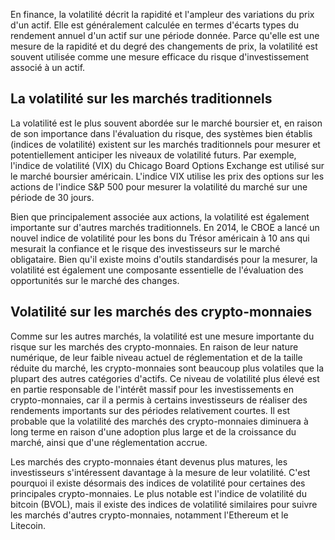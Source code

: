 En finance, la volatilité décrit la rapidité et l'ampleur des variations du prix d'un actif. Elle est généralement calculée en termes d'écarts types du rendement annuel d'un actif sur une période donnée. Parce qu'elle est une mesure de la rapidité et du degré des changements de prix, la volatilité est souvent utilisée comme une mesure efficace du risque d'investissement associé à un actif.

## La volatilité sur les marchés traditionnels

La volatilité est le plus souvent abordée sur le marché boursier et, en raison de son importance dans l'évaluation du risque, des systèmes bien établis (indices de volatilité) existent sur les marchés traditionnels pour mesurer et potentiellement anticiper les niveaux de volatilité futurs. Par exemple, l'indice de volatilité (VIX) du Chicago Board Options Exchange est utilisé sur le marché boursier américain. L'indice VIX utilise les prix des options sur les actions de l'indice S&P 500 pour mesurer la volatilité du marché sur une période de 30 jours.

Bien que principalement associée aux actions, la volatilité est également importante sur d'autres marchés traditionnels. En 2014, le CBOE a lancé un nouvel indice de volatilité pour les bons du Trésor américain à 10 ans qui mesurait la confiance et le risque des investisseurs sur le marché obligataire. Bien qu'il existe moins d'outils standardisés pour la mesurer, la volatilité est également une composante essentielle de l'évaluation des opportunités sur le marché des changes.

## Volatilité sur les marchés des crypto-monnaies

Comme sur les autres marchés, la volatilité est une mesure importante du risque sur les marchés des crypto-monnaies. En raison de leur nature numérique, de leur faible niveau actuel de réglementation et de la taille réduite du marché, les crypto-monnaies sont beaucoup plus volatiles que la plupart des autres catégories d'actifs. Ce niveau de volatilité plus élevé est en partie responsable de l'intérêt massif pour les investissements en crypto-monnaies, car il a permis à certains investisseurs de réaliser des rendements importants sur des périodes relativement courtes. Il est probable que la volatilité des marchés des crypto-monnaies diminuera à long terme en raison d'une adoption plus large et de la croissance du marché, ainsi que d'une réglementation accrue.

Les marchés des crypto-monnaies étant devenus plus matures, les investisseurs s'intéressent davantage à la mesure de leur volatilité. C'est pourquoi il existe désormais des indices de volatilité pour certaines des principales crypto-monnaies. Le plus notable est l'indice de volatilité du bitcoin (BVOL), mais il existe des indices de volatilité similaires pour suivre les marchés d'autres crypto-monnaies, notamment l'Ethereum et le Litecoin.